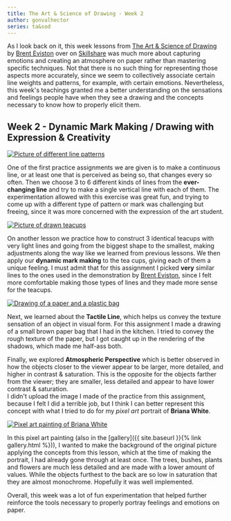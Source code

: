 ```yaml
---
title: The Art & Science of Drawing - Week 2
author: gonvalhector
series: ta&sod
---
```


As I look back on it, this week lessons from [The Art & Science of Drawing] by [Brent Eviston] over on [Skillshare] was much more about capturing emotions and creating an atmosphere on paper rather than mastering specific techniques.
Not that there is no such thing for representing those aspects more accurately, since we seem to collectively associate certain line weights and patterns, for example, with certain emotions.
Nevertheless, this week's teachings granted me a better understanding on the sensations and feelings people have when they see a drawing and the concepts necessary to know how to properly elicit them.

## Week 2 - Dynamic Mark Making / Drawing with Expression & Creativity

<a href="https://lh3.googleusercontent.com/7skerGp_nRzb_F8n_xl_URH2HVfUqj67HTrcT4XLwbCKtf3s8noC_RECDh6taehugRpYdc6StrYNJwwTbrlAhX5UT_fRKxpiry_HqY8-Awyb2IuF8vwq3fbUU9lpp_JNAVfzwYDddw=w1440-h1080"><picture>
    <source media="(min-width: 1920px)" srcset="https://lh3.googleusercontent.com/aZKhjhBfJl76FVo9ZY5ZR3reDEWg7c8IZ2MF1VBjnX6k2PD30d6gL-CiAvzcUhXKxsTpGNcAzJ5qlrIq_-DywzMSXWzDWTj9eg10cPebf_6frfZxg4lptVNMdtzJsrMBrqy8oYlzpQ=w850">
    <source media="(min-width: 1920px)" srcset="https://lh3.googleusercontent.com/2_-cWYeUZFljlVnYx_4Rqy-J6d3J2HG4aWILhzl_6u98iiuGG68fyvJWPCHzU26Yev3pJn6-a39vYjFbK6gA4yN0jXxjwJ9d9QuMd5skgUBu7IVpXyJIAsiGLMo65cZsX1ZaaJ4J2g=w850">
    <source media="(min-width: 1024px)" srcset="https://lh3.googleusercontent.com/aZKhjhBfJl76FVo9ZY5ZR3reDEWg7c8IZ2MF1VBjnX6k2PD30d6gL-CiAvzcUhXKxsTpGNcAzJ5qlrIq_-DywzMSXWzDWTj9eg10cPebf_6frfZxg4lptVNMdtzJsrMBrqy8oYlzpQ=w711">
    <source media="(min-width: 1024px)" srcset="https://lh3.googleusercontent.com/2_-cWYeUZFljlVnYx_4Rqy-J6d3J2HG4aWILhzl_6u98iiuGG68fyvJWPCHzU26Yev3pJn6-a39vYjFbK6gA4yN0jXxjwJ9d9QuMd5skgUBu7IVpXyJIAsiGLMo65cZsX1ZaaJ4J2g=w711">
    <source media="(min-width: 768px)" srcset="https://lh3.googleusercontent.com/aZKhjhBfJl76FVo9ZY5ZR3reDEWg7c8IZ2MF1VBjnX6k2PD30d6gL-CiAvzcUhXKxsTpGNcAzJ5qlrIq_-DywzMSXWzDWTj9eg10cPebf_6frfZxg4lptVNMdtzJsrMBrqy8oYlzpQ=w533">
    <source media="(min-width: 768px)" srcset="https://lh3.googleusercontent.com/2_-cWYeUZFljlVnYx_4Rqy-J6d3J2HG4aWILhzl_6u98iiuGG68fyvJWPCHzU26Yev3pJn6-a39vYjFbK6gA4yN0jXxjwJ9d9QuMd5skgUBu7IVpXyJIAsiGLMo65cZsX1ZaaJ4J2g=w533">
    <source media="(min-width: 600px)" srcset="https://lh3.googleusercontent.com/aZKhjhBfJl76FVo9ZY5ZR3reDEWg7c8IZ2MF1VBjnX6k2PD30d6gL-CiAvzcUhXKxsTpGNcAzJ5qlrIq_-DywzMSXWzDWTj9eg10cPebf_6frfZxg4lptVNMdtzJsrMBrqy8oYlzpQ=w416">
    <source media="(min-width: 600px)" srcset="https://lh3.googleusercontent.com/2_-cWYeUZFljlVnYx_4Rqy-J6d3J2HG4aWILhzl_6u98iiuGG68fyvJWPCHzU26Yev3pJn6-a39vYjFbK6gA4yN0jXxjwJ9d9QuMd5skgUBu7IVpXyJIAsiGLMo65cZsX1ZaaJ4J2g=w416">
    <source media="(min-width: 411px)" srcset="https://lh3.googleusercontent.com/aZKhjhBfJl76FVo9ZY5ZR3reDEWg7c8IZ2MF1VBjnX6k2PD30d6gL-CiAvzcUhXKxsTpGNcAzJ5qlrIq_-DywzMSXWzDWTj9eg10cPebf_6frfZxg4lptVNMdtzJsrMBrqy8oYlzpQ=w285">
    <source media="(min-width: 411px)" srcset="https://lh3.googleusercontent.com/2_-cWYeUZFljlVnYx_4Rqy-J6d3J2HG4aWILhzl_6u98iiuGG68fyvJWPCHzU26Yev3pJn6-a39vYjFbK6gA4yN0jXxjwJ9d9QuMd5skgUBu7IVpXyJIAsiGLMo65cZsX1ZaaJ4J2g=w285">
    <source media="(min-width: 360px)" srcset="https://lh3.googleusercontent.com/aZKhjhBfJl76FVo9ZY5ZR3reDEWg7c8IZ2MF1VBjnX6k2PD30d6gL-CiAvzcUhXKxsTpGNcAzJ5qlrIq_-DywzMSXWzDWTj9eg10cPebf_6frfZxg4lptVNMdtzJsrMBrqy8oYlzpQ=w250">
    <source media="(min-width: 360px)" srcset="https://lh3.googleusercontent.com/2_-cWYeUZFljlVnYx_4Rqy-J6d3J2HG4aWILhzl_6u98iiuGG68fyvJWPCHzU26Yev3pJn6-a39vYjFbK6gA4yN0jXxjwJ9d9QuMd5skgUBu7IVpXyJIAsiGLMo65cZsX1ZaaJ4J2g=w250">
    <source media="(min-width: 240px)" srcset="https://lh3.googleusercontent.com/aZKhjhBfJl76FVo9ZY5ZR3reDEWg7c8IZ2MF1VBjnX6k2PD30d6gL-CiAvzcUhXKxsTpGNcAzJ5qlrIq_-DywzMSXWzDWTj9eg10cPebf_6frfZxg4lptVNMdtzJsrMBrqy8oYlzpQ=w166">
    <img class="my-3 mx-auto d-block" src="https://lh3.googleusercontent.com/2_-cWYeUZFljlVnYx_4Rqy-J6d3J2HG4aWILhzl_6u98iiuGG68fyvJWPCHzU26Yev3pJn6-a39vYjFbK6gA4yN0jXxjwJ9d9QuMd5skgUBu7IVpXyJIAsiGLMo65cZsX1ZaaJ4J2g" alt="Picture of different line patterns" title="Types of lines">
</picture></a>

One of the first practice assignments we are given is to make a continuous line, or at least one that is perceived as being so, that changes every so often. Then we choose 3 to 6 different kinds of lines from the **ever-changing line** and try to make a single vertical line with each of them. The experimentation allowed with this exercise was great fun, and trying to come up with a different type of pattern or mark was challenging but freeing, since it was more concerned with the expression of the art student.

<a href="https://lh3.googleusercontent.com/TaDhrH4xOf-2gvwnE1DnHyHSJzYXOR8Hw9a54y3r1uV09YJbknOmCdVhjigGUKZsVoIBSO-ECQFkNXLj-523MI5OFFvjg4NUmIJsI6KznXw_XV9Z5Pl3OTe_Y9rCBf1G4MzAc274fw=w1440-h1080"><picture>
    <source media="(min-width: 1920px)" srcset="https://lh3.googleusercontent.com/7sfx3oCTfE0BPBNYYEt_83U7tN8sKNwOM0JvcSjTiia1l8P2JlYbb2Obxk28VbffR_Uht3NeQdPz7LwyTOtmX9LBIqreK2FVf5qhSKqu4XPyiVwoB7T8q45BA5WQPP8_FsZinS_nDQ=w850">
    <source media="(min-width: 1920px)" srcset="https://lh3.googleusercontent.com/Umq7P2XGjAxDTstSasfG5XMVPJcJD4q31lNx6LCwm1UC1X3tbeMmQuc_ZAZX8Qt4DgsAApMnSmmo0p9vwqCGoDjZuGOObwFifO9kXtvtgYITAOobpC8hR2EYkby0Ndl_bF2NhOZYLw=w850">
    <source media="(min-width: 1024px)" srcset="https://lh3.googleusercontent.com/7sfx3oCTfE0BPBNYYEt_83U7tN8sKNwOM0JvcSjTiia1l8P2JlYbb2Obxk28VbffR_Uht3NeQdPz7LwyTOtmX9LBIqreK2FVf5qhSKqu4XPyiVwoB7T8q45BA5WQPP8_FsZinS_nDQ=w711">
    <source media="(min-width: 1024px)" srcset="https://lh3.googleusercontent.com/Umq7P2XGjAxDTstSasfG5XMVPJcJD4q31lNx6LCwm1UC1X3tbeMmQuc_ZAZX8Qt4DgsAApMnSmmo0p9vwqCGoDjZuGOObwFifO9kXtvtgYITAOobpC8hR2EYkby0Ndl_bF2NhOZYLw=w711">
    <source media="(min-width: 768px)" srcset="https://lh3.googleusercontent.com/7sfx3oCTfE0BPBNYYEt_83U7tN8sKNwOM0JvcSjTiia1l8P2JlYbb2Obxk28VbffR_Uht3NeQdPz7LwyTOtmX9LBIqreK2FVf5qhSKqu4XPyiVwoB7T8q45BA5WQPP8_FsZinS_nDQ=w533">
    <source media="(min-width: 768px)" srcset="https://lh3.googleusercontent.com/Umq7P2XGjAxDTstSasfG5XMVPJcJD4q31lNx6LCwm1UC1X3tbeMmQuc_ZAZX8Qt4DgsAApMnSmmo0p9vwqCGoDjZuGOObwFifO9kXtvtgYITAOobpC8hR2EYkby0Ndl_bF2NhOZYLw=w533">
    <source media="(min-width: 600px)" srcset="https://lh3.googleusercontent.com/7sfx3oCTfE0BPBNYYEt_83U7tN8sKNwOM0JvcSjTiia1l8P2JlYbb2Obxk28VbffR_Uht3NeQdPz7LwyTOtmX9LBIqreK2FVf5qhSKqu4XPyiVwoB7T8q45BA5WQPP8_FsZinS_nDQ=w416">
    <source media="(min-width: 600px)" srcset="https://lh3.googleusercontent.com/Umq7P2XGjAxDTstSasfG5XMVPJcJD4q31lNx6LCwm1UC1X3tbeMmQuc_ZAZX8Qt4DgsAApMnSmmo0p9vwqCGoDjZuGOObwFifO9kXtvtgYITAOobpC8hR2EYkby0Ndl_bF2NhOZYLw=w416">
    <source media="(min-width: 411px)" srcset="https://lh3.googleusercontent.com/7sfx3oCTfE0BPBNYYEt_83U7tN8sKNwOM0JvcSjTiia1l8P2JlYbb2Obxk28VbffR_Uht3NeQdPz7LwyTOtmX9LBIqreK2FVf5qhSKqu4XPyiVwoB7T8q45BA5WQPP8_FsZinS_nDQ=w285">
    <source media="(min-width: 411px)" srcset="https://lh3.googleusercontent.com/Umq7P2XGjAxDTstSasfG5XMVPJcJD4q31lNx6LCwm1UC1X3tbeMmQuc_ZAZX8Qt4DgsAApMnSmmo0p9vwqCGoDjZuGOObwFifO9kXtvtgYITAOobpC8hR2EYkby0Ndl_bF2NhOZYLw=w285">
    <source media="(min-width: 360px)" srcset="https://lh3.googleusercontent.com/7sfx3oCTfE0BPBNYYEt_83U7tN8sKNwOM0JvcSjTiia1l8P2JlYbb2Obxk28VbffR_Uht3NeQdPz7LwyTOtmX9LBIqreK2FVf5qhSKqu4XPyiVwoB7T8q45BA5WQPP8_FsZinS_nDQ=w250">
    <source media="(min-width: 360px)" srcset="https://lh3.googleusercontent.com/Umq7P2XGjAxDTstSasfG5XMVPJcJD4q31lNx6LCwm1UC1X3tbeMmQuc_ZAZX8Qt4DgsAApMnSmmo0p9vwqCGoDjZuGOObwFifO9kXtvtgYITAOobpC8hR2EYkby0Ndl_bF2NhOZYLw=w250">
    <source media="(min-width: 240px)" srcset="https://lh3.googleusercontent.com/7sfx3oCTfE0BPBNYYEt_83U7tN8sKNwOM0JvcSjTiia1l8P2JlYbb2Obxk28VbffR_Uht3NeQdPz7LwyTOtmX9LBIqreK2FVf5qhSKqu4XPyiVwoB7T8q45BA5WQPP8_FsZinS_nDQ=w166">
    <img class="my-3 mx-auto d-block" src="https://lh3.googleusercontent.com/Umq7P2XGjAxDTstSasfG5XMVPJcJD4q31lNx6LCwm1UC1X3tbeMmQuc_ZAZX8Qt4DgsAApMnSmmo0p9vwqCGoDjZuGOObwFifO9kXtvtgYITAOobpC8hR2EYkby0Ndl_bF2NhOZYLw" alt="Picture of drawn teacups" title="Teacups with different mark making">
</picture></a>

On another lesson we practice how to construct 3 identical teacups with very light lines and going from the biggest shape to the smallest, making adjustments along the way like we learned from previous lessons. We then apply our **dynamic mark making** to the tea cups, giving each of them a unique feeling.
I must admit that for this assignment I picked **very** similar lines to the ones used in the demonstration by [Brent Eviston], since I felt more comfortable making those types of lines and they made more sense for the teacups.

<a href="https://lh3.googleusercontent.com/1nTNHdaahhYi_SFsEZOvsVbF7v454iDsxqVKgwDGIbprRb01Xh3r5UubDds8-dG9CMe2kh_Jo4zu0oDiQGH798uScKBC012lpJmRao8TvwkSoa6NmQ7jQyyACZKQJ_Q1d7K4dybtag=w1440-h1080"><picture>
    <source media="(min-width: 1920px)" srcset="https://lh3.googleusercontent.com/Gg3juymEnqLPc8PtE-p5g-W5VMxHSVUBRlLWS_ItdQjxTajoD2-BRwDSp8Tvf459dYQB-LB4FS4C1j_PP7_guHjTlGWZYIYFmQtcQkeevafse4JsAP5ZcDowt0AHB1ulxuMtLeQ1bw=w850">
    <source media="(min-width: 1920px)" srcset="https://lh3.googleusercontent.com/mFDZTpIfFCYU4aM31Jmz2kGyvADGybtbkkmxjCzSLFBHJzfYFm9IgLRio8w5g3sPx5RMe05pwTXwRk5bMhOVfuVdm1eBSBB5DcTMkrtdeHaaP0XKtdS1a6FSHdd82h9EXsPwDtKFfg=w850">
    <source media="(min-width: 1024px)" srcset="https://lh3.googleusercontent.com/Gg3juymEnqLPc8PtE-p5g-W5VMxHSVUBRlLWS_ItdQjxTajoD2-BRwDSp8Tvf459dYQB-LB4FS4C1j_PP7_guHjTlGWZYIYFmQtcQkeevafse4JsAP5ZcDowt0AHB1ulxuMtLeQ1bw=w711">
    <source media="(min-width: 1024px)" srcset="https://lh3.googleusercontent.com/mFDZTpIfFCYU4aM31Jmz2kGyvADGybtbkkmxjCzSLFBHJzfYFm9IgLRio8w5g3sPx5RMe05pwTXwRk5bMhOVfuVdm1eBSBB5DcTMkrtdeHaaP0XKtdS1a6FSHdd82h9EXsPwDtKFfg=w711">
    <source media="(min-width: 768px)" srcset="https://lh3.googleusercontent.com/Gg3juymEnqLPc8PtE-p5g-W5VMxHSVUBRlLWS_ItdQjxTajoD2-BRwDSp8Tvf459dYQB-LB4FS4C1j_PP7_guHjTlGWZYIYFmQtcQkeevafse4JsAP5ZcDowt0AHB1ulxuMtLeQ1bw=w533">
    <source media="(min-width: 768px)" srcset="https://lh3.googleusercontent.com/mFDZTpIfFCYU4aM31Jmz2kGyvADGybtbkkmxjCzSLFBHJzfYFm9IgLRio8w5g3sPx5RMe05pwTXwRk5bMhOVfuVdm1eBSBB5DcTMkrtdeHaaP0XKtdS1a6FSHdd82h9EXsPwDtKFfg=w533">
    <source media="(min-width: 600px)" srcset="https://lh3.googleusercontent.com/Gg3juymEnqLPc8PtE-p5g-W5VMxHSVUBRlLWS_ItdQjxTajoD2-BRwDSp8Tvf459dYQB-LB4FS4C1j_PP7_guHjTlGWZYIYFmQtcQkeevafse4JsAP5ZcDowt0AHB1ulxuMtLeQ1bw=w416">
    <source media="(min-width: 600px)" srcset="https://lh3.googleusercontent.com/mFDZTpIfFCYU4aM31Jmz2kGyvADGybtbkkmxjCzSLFBHJzfYFm9IgLRio8w5g3sPx5RMe05pwTXwRk5bMhOVfuVdm1eBSBB5DcTMkrtdeHaaP0XKtdS1a6FSHdd82h9EXsPwDtKFfg=w416">
    <source media="(min-width: 411px)" srcset="https://lh3.googleusercontent.com/Gg3juymEnqLPc8PtE-p5g-W5VMxHSVUBRlLWS_ItdQjxTajoD2-BRwDSp8Tvf459dYQB-LB4FS4C1j_PP7_guHjTlGWZYIYFmQtcQkeevafse4JsAP5ZcDowt0AHB1ulxuMtLeQ1bw=w285">
    <source media="(min-width: 411px)" srcset="https://lh3.googleusercontent.com/mFDZTpIfFCYU4aM31Jmz2kGyvADGybtbkkmxjCzSLFBHJzfYFm9IgLRio8w5g3sPx5RMe05pwTXwRk5bMhOVfuVdm1eBSBB5DcTMkrtdeHaaP0XKtdS1a6FSHdd82h9EXsPwDtKFfg=w285">
    <source media="(min-width: 360px)" srcset="https://lh3.googleusercontent.com/Gg3juymEnqLPc8PtE-p5g-W5VMxHSVUBRlLWS_ItdQjxTajoD2-BRwDSp8Tvf459dYQB-LB4FS4C1j_PP7_guHjTlGWZYIYFmQtcQkeevafse4JsAP5ZcDowt0AHB1ulxuMtLeQ1bw=w250">
    <source media="(min-width: 360px)" srcset="https://lh3.googleusercontent.com/mFDZTpIfFCYU4aM31Jmz2kGyvADGybtbkkmxjCzSLFBHJzfYFm9IgLRio8w5g3sPx5RMe05pwTXwRk5bMhOVfuVdm1eBSBB5DcTMkrtdeHaaP0XKtdS1a6FSHdd82h9EXsPwDtKFfg=w250">
    <source media="(min-width: 240px)" srcset="https://lh3.googleusercontent.com/Gg3juymEnqLPc8PtE-p5g-W5VMxHSVUBRlLWS_ItdQjxTajoD2-BRwDSp8Tvf459dYQB-LB4FS4C1j_PP7_guHjTlGWZYIYFmQtcQkeevafse4JsAP5ZcDowt0AHB1ulxuMtLeQ1bw=w166">
    <img class="my-3 mx-auto d-block" src="https://lh3.googleusercontent.com/mFDZTpIfFCYU4aM31Jmz2kGyvADGybtbkkmxjCzSLFBHJzfYFm9IgLRio8w5g3sPx5RMe05pwTXwRk5bMhOVfuVdm1eBSBB5DcTMkrtdeHaaP0XKtdS1a6FSHdd82h9EXsPwDtKFfg" alt="Drawing of a paper and a plastic bag" title="Paper bag & plastic bag">
</picture></a>

Next, we learned about the **Tactile Line**, which helps us convey the texture sensation of an object in visual form. For this assignment I made a drawing of a small brown paper bag that I had in the kitchen. I tried to convey the rough texture of the paper, but I got caught up in the rendering of the shadows, which made me half-ass both.  

Finally, we explored **Atmospheric Perspective** which is better observed in how the objects closer to the viewer appear to be larger, more detailed, and higher in contrast & saturation.
This is the opposite for the objects farther from the viewer; they are smaller, less detailed and appear to have lower contrast & saturation.  
I didn't upload the image I made of the practice from this assignment, because I felt I did a terrible job, but I think I can better represent this concept with what I tried to do for my *pixel art* portrait of **Briana White**.

<a href="https://lh3.googleusercontent.com/LrnC625cUXpiqD_-tiFQob-Luh-HWXzhTxq6tK4NAAqyrdPEOR82nDa9zgpsioEtyK4bNrUPH3fOIFkBQM8ceH6zpC5FSMYj_jGQkuV5nzFS_HbtKHI18uWTctF_D1Nlx91JTjTZWQ=w1080-h1080"><picture>
    <source media="(min-width: 1920px)" srcset="https://lh3.googleusercontent.com/LrnC625cUXpiqD_-tiFQob-Luh-HWXzhTxq6tK4NAAqyrdPEOR82nDa9zgpsioEtyK4bNrUPH3fOIFkBQM8ceH6zpC5FSMYj_jGQkuV5nzFS_HbtKHI18uWTctF_D1Nlx91JTjTZWQ=w850">
    <source media="(min-width: 1920px)" srcset="https://lh3.googleusercontent.com/PW5JQyQyXrRSj5kBGW4soz99wjORxonsGKGU9m3PArFSHlNULrTQ4bpwQpO6jNhrdT7JTmI2hxG4w8_RS--lz9eScVfQRZPtSzKXyP-VocJm6TWbC6WJYkZ6Llcxe2Pg2FEk5EWWpw=w850">
    <source media="(min-width: 1024px)" srcset="https://lh3.googleusercontent.com/LrnC625cUXpiqD_-tiFQob-Luh-HWXzhTxq6tK4NAAqyrdPEOR82nDa9zgpsioEtyK4bNrUPH3fOIFkBQM8ceH6zpC5FSMYj_jGQkuV5nzFS_HbtKHI18uWTctF_D1Nlx91JTjTZWQ=w711">
    <source media="(min-width: 1024px)" srcset="https://lh3.googleusercontent.com/PW5JQyQyXrRSj5kBGW4soz99wjORxonsGKGU9m3PArFSHlNULrTQ4bpwQpO6jNhrdT7JTmI2hxG4w8_RS--lz9eScVfQRZPtSzKXyP-VocJm6TWbC6WJYkZ6Llcxe2Pg2FEk5EWWpw=w711">
    <source media="(min-width: 768px)" srcset="https://lh3.googleusercontent.com/LrnC625cUXpiqD_-tiFQob-Luh-HWXzhTxq6tK4NAAqyrdPEOR82nDa9zgpsioEtyK4bNrUPH3fOIFkBQM8ceH6zpC5FSMYj_jGQkuV5nzFS_HbtKHI18uWTctF_D1Nlx91JTjTZWQ=w533">
    <source media="(min-width: 768px)" srcset="https://lh3.googleusercontent.com/PW5JQyQyXrRSj5kBGW4soz99wjORxonsGKGU9m3PArFSHlNULrTQ4bpwQpO6jNhrdT7JTmI2hxG4w8_RS--lz9eScVfQRZPtSzKXyP-VocJm6TWbC6WJYkZ6Llcxe2Pg2FEk5EWWpw=w533">
    <source media="(min-width: 600px)" srcset="https://lh3.googleusercontent.com/LrnC625cUXpiqD_-tiFQob-Luh-HWXzhTxq6tK4NAAqyrdPEOR82nDa9zgpsioEtyK4bNrUPH3fOIFkBQM8ceH6zpC5FSMYj_jGQkuV5nzFS_HbtKHI18uWTctF_D1Nlx91JTjTZWQ=w416">
    <source media="(min-width: 600px)" srcset="https://lh3.googleusercontent.com/PW5JQyQyXrRSj5kBGW4soz99wjORxonsGKGU9m3PArFSHlNULrTQ4bpwQpO6jNhrdT7JTmI2hxG4w8_RS--lz9eScVfQRZPtSzKXyP-VocJm6TWbC6WJYkZ6Llcxe2Pg2FEk5EWWpw=w416">
    <source media="(min-width: 411px)" srcset="https://lh3.googleusercontent.com/LrnC625cUXpiqD_-tiFQob-Luh-HWXzhTxq6tK4NAAqyrdPEOR82nDa9zgpsioEtyK4bNrUPH3fOIFkBQM8ceH6zpC5FSMYj_jGQkuV5nzFS_HbtKHI18uWTctF_D1Nlx91JTjTZWQ=w285">
    <source media="(min-width: 411px)" srcset="https://lh3.googleusercontent.com/PW5JQyQyXrRSj5kBGW4soz99wjORxonsGKGU9m3PArFSHlNULrTQ4bpwQpO6jNhrdT7JTmI2hxG4w8_RS--lz9eScVfQRZPtSzKXyP-VocJm6TWbC6WJYkZ6Llcxe2Pg2FEk5EWWpw=w285">
    <source media="(min-width: 360px)" srcset="https://lh3.googleusercontent.com/LrnC625cUXpiqD_-tiFQob-Luh-HWXzhTxq6tK4NAAqyrdPEOR82nDa9zgpsioEtyK4bNrUPH3fOIFkBQM8ceH6zpC5FSMYj_jGQkuV5nzFS_HbtKHI18uWTctF_D1Nlx91JTjTZWQ=w250">
    <source media="(min-width: 360px)" srcset="https://lh3.googleusercontent.com/PW5JQyQyXrRSj5kBGW4soz99wjORxonsGKGU9m3PArFSHlNULrTQ4bpwQpO6jNhrdT7JTmI2hxG4w8_RS--lz9eScVfQRZPtSzKXyP-VocJm6TWbC6WJYkZ6Llcxe2Pg2FEk5EWWpw=w250">
    <source media="(min-width: 240px)" srcset="https://lh3.googleusercontent.com/LrnC625cUXpiqD_-tiFQob-Luh-HWXzhTxq6tK4NAAqyrdPEOR82nDa9zgpsioEtyK4bNrUPH3fOIFkBQM8ceH6zpC5FSMYj_jGQkuV5nzFS_HbtKHI18uWTctF_D1Nlx91JTjTZWQ=w166">
    <img class="my-3 mx-auto d-block" src="https://lh3.googleusercontent.com/PW5JQyQyXrRSj5kBGW4soz99wjORxonsGKGU9m3PArFSHlNULrTQ4bpwQpO6jNhrdT7JTmI2hxG4w8_RS--lz9eScVfQRZPtSzKXyP-VocJm6TWbC6WJYkZ6Llcxe2Pg2FEk5EWWpw" alt="Pixel art painting of Briana White" title="Briana White in Pixel Art">
</picture></a>

In this pixel art painting (also in the [gallery]({{ site.baseurl }}{% link gallery.html %})), I wanted to make the background of the original picture applying the concepts from this lesson, which at the time of making the portrait, I had already gone through at least once. The trees, bushes, plants and flowers are much less detailed and are made with a lower amount of values. While the objects furthest to the back are so low in saturation that they are almost monochrome. Hopefully it was well implemented.

Overall, this week was a lot of fun experimentation that helped further reinforce the tools necessary to properly portray feelings and emotions on paper.



[Skillshare]: <https://www.skillshare.com/>
[Brent Eviston]: <http://www.evolveyourart.com/>
[The Art & Science of Drawing]: <https://www.skillshare.com/user/artandscienceofdrawing>
